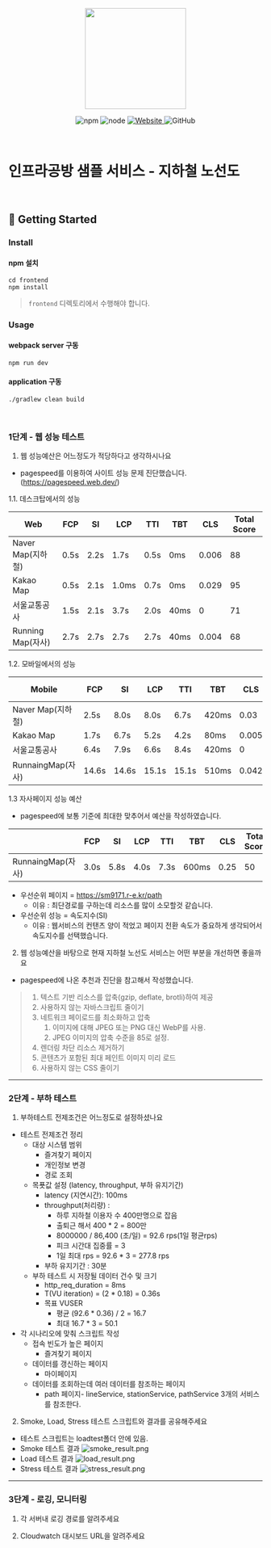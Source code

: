 <p align="center">
    <img width="200px;" src="https://raw.githubusercontent.com/woowacourse/atdd-subway-admin-frontend/master/images/main_logo.png"/>
</p>
<p align="center">
  <img alt="npm" src="https://img.shields.io/badge/npm-%3E%3D%205.5.0-blue">
  <img alt="node" src="https://img.shields.io/badge/node-%3E%3D%209.3.0-blue">
  <a href="https://edu.nextstep.camp/c/R89PYi5H" alt="nextstep atdd">
    <img alt="Website" src="https://img.shields.io/website?url=https%3A%2F%2Fedu.nextstep.camp%2Fc%2FR89PYi5H">
  </a>
  <img alt="GitHub" src="https://img.shields.io/github/license/next-step/atdd-subway-service">
</p>

<br>

# 인프라공방 샘플 서비스 - 지하철 노선도

<br>

## 🚀 Getting Started

### Install
#### npm 설치
```
cd frontend
npm install
```
> `frontend` 디렉토리에서 수행해야 합니다.

### Usage
#### webpack server 구동
```
npm run dev
```
#### application 구동
```
./gradlew clean build
```
<br>


### 1단계 - 웹 성능 테스트
1. 웹 성능예산은 어느정도가 적당하다고 생각하시나요
- pagespeed를 이용하여 사이트 성능 문제 진단했습니다. (https://pagespeed.web.dev/)

1.1. 데스크탑에서의 성능 

| Web             | FCP  | SI   | LCP   | TTI  | TBT  | CLS   | Total Score |  
|-----------------|------|------|-------|------|------|-------|-------------|  
| Naver Map(지하철)  | 0.5s | 2.2s | 1.7s  | 0.5s | 0ms  | 0.006 | 88          |  
| Kakao Map       | 0.5s | 2.1s | 1.0ms | 0.7s | 0ms  | 0.029 | 95          |  
| 서울교통공사          | 1.5s | 2.1s | 3.7s  | 2.0s | 40ms | 0     | 71          |  
| Running Map(자사) | 2.7s | 2.7s | 2.7s  | 2.7s | 40ms | 0.004 | 68          |  

1.2. 모바일에서의 성능

| Mobile          | FCP   | SI    | LCP   | TTI   | TBT   | CLS   | Total Score |  
|-----------------|-------|-------|-------|-------|-------|-------|-------------|
| Naver Map(지하철)  | 2.5s  | 8.0s  | 8.0s  | 6.7s  | 420ms | 0.03  | 49          |
| Kakao Map       | 1.7s  | 6.7s  | 5.2s  | 4.2s  | 80ms  | 0.005 | 72          |
| 서울교통공사          | 6.4s  | 7.9s  | 6.6s  | 8.4s  | 420ms | 0     | 43          |
| RunnaingMap(자사) | 14.6s | 14.6s | 15.1s | 15.1s | 510ms | 0.042 | 33          |

1.3 자사페이지 성능 예산

- pagespeed에 보통 기준에 최대한 맞추어서 예산을 작성하였습니다.

|           | FCP   | SI    | LCP   | TTI   | TBT   | CLS   | Total Score |  
|-----------------|-------|-------|-------|-------|-------|-------|-------------|
| RunnaingMap(자사) | 3.0s | 5.8s | 4.0s | 7.3s | 600ms | 0.25 | 50          |
- 우선순위 페이지 = https://sm9171.r-e.kr/path
  - 이유 : 최단경로를 구하는데 리소스를 많이 소모할것 같습니다.
- 우선순위 성능 = 속도지수(SI)
  - 이유 : 웹서비스의 컨탠츠 양이 적었고 페이지 전환 속도가 중요하게 생각되어서 속도지수를 선택했습니다.

2. 웹 성능예산을 바탕으로 현재 지하철 노선도 서비스는 어떤 부분을 개선하면 좋을까요
- pagespeed에 나온 추천과 진단을 참고해서 작성했습니다.
> 1. 텍스트 기반 리소스를 압축(gzip, deflate, brotli)하여 제공
> 2. 사용하지 않는 자바스크립트 줄이기
> 3. 네트워크 페이로드를 최소화하고 압축
>    1. 이미지에 대해 JPEG 또는 PNG 대신 WebP를 사용. 
>    2. JPEG 이미지의 압축 수준을 85로 설정.
> 4. 렌더링 차단 리소스 제거하기
> 5. 콘텐츠가 포함된 최대 페인트 이미지 미리 로드
> 6. 사용하지 않는 CSS 줄이기

---

### 2단계 - 부하 테스트 
1. 부하테스트 전제조건은 어느정도로 설정하셨나요
- 테스트 전제조건 정리
  - 대상 시스템 범위
    - 즐겨찾기 페이지
    - 개인정보 변경
    - 경로 조회
  - 목푯값 설정 (latency, throughput, 부하 유지기간)
    - latency (지연시간): 100ms
    - throughput(처리량) :
      - 하루 지하철 이용자 수 400만명으로 잡음
      - 출퇴근 해서 400 * 2 = 800만
      - 8000000 / 86,400 (초/일) = 92.6 rps(1일 평균rps)
      - 피크 시간대 집중률 = 3
      - 1일 최대 rps = 92.6 * 3 = 277.8 rps
    - 부하 유지기간 : 30분
  - 부하 테스트 시 저장될 데이터 건수 및 크기
    - http_req_duration = 8ms
    - T(VU iteration) = (2 * 0.18) = 0.36s
    - 목표 VUSER
      - 평균 (92.6 * 0.36) / 2 = 16.7
      - 최대 16.7 * 3 = 50.1
- 각 시나리오에 맞춰 스크립트 작성
  - 접속 빈도가 높은 페이지
    - 즐겨찾기 페이지
  - 데이터를 갱신하는 페이지
    - 마이페이지
  - 데이터를 조회하는데 여러 데이터를 참조하는 페이지
    - path 페이지- lineService, stationService, pathService 3개의 서비스를 참조한다.
2. Smoke, Load, Stress 테스트 스크립트와 결과를 공유해주세요
- 테스트 스크립트는 loadtest폴더 안에 있음.
- Smoke 테스트 결과
![smoke_result.png](loadtest/smoke_result.png)
- Load 테스트 결과
![load_result.png](loadtest/load_result.png)
- Stress 테스트 결과
![stress_result.png](loadtest/stress_result.png)

---

### 3단계 - 로깅, 모니터링
1. 각 서버내 로깅 경로를 알려주세요

2. Cloudwatch 대시보드 URL을 알려주세요
